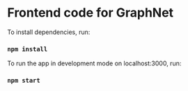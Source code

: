 # Frontend code for GraphNet

To install dependencies, run:

### `npm install`

To run the app in development mode on localhost:3000, run:

### `npm start`


